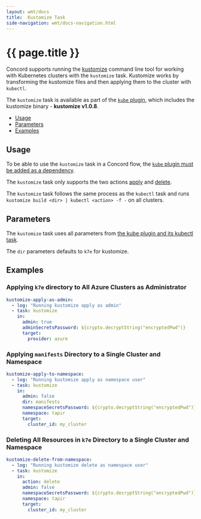 ```yaml
---
layout: wmt/docs
title:  Kustomize Task
side-navigation: wmt/docs-navigation.html
---
```


# {{ page.title }}

Concord supports running the
[kustomize](https://github.com/kubernetes-sigs/kustomize#kustomize)
command line tool for working with Kubernetes clusters with the `kustomize`
task. Kustomize works by transforming the kustomize files and then applying them
to the cluster with `kubectl`.

The `kustomize` task is available as part of the [`kube` plugin](./kubectl.html),
which includes the kustomize binary - __kustomize v1.0.8__.

- [Usage](#usage)
- [Parameters](#parameters)
- [Examples](#examples)

## Usage

To be able to use the `kustomize` task in a Concord flow, the
[`kube` plugin must be added as a dependency](./kubectl.html#usage).

The `kustomize` task only supports the two actions
[apply](https://kubernetes.io/docs/concepts/cluster-administration/manage-deployment/#kubectl-apply)
and 
[delete](https://kubernetes.io/docs/concepts/cluster-administration/manage-deployment/#bulk-operations-in-kubectl).

The `kustomize` task follows the same process as the `kubectl` task and 
runs  `kustomize build <dir> | kubectl <action> -f -` on all clusters.

## Parameters

The `kustomize` task uses all parameters from 
[the kube plugin and its kubectl task](./kubectl.html#).

The `dir` parameters defaults to `k7e` for kustomize. 

<a name="#examples">

## Examples

### Applying `k7e` directory to All Azure Clusters as Administrator

```yaml
kustomize-apply-as-admin:
  - log: "Running kustomize apply as admin"
  - task: kustomize
    in:
      admin: true
      adminSecretsPassword: ${crypto.decryptString("encryptedPwd")}
      target:
        provider: azure
```

### Applying `manifests` Directory to a Single Cluster and Namespace

```yaml
kustomize-apply-to-namespace:
  - log: "Running kustomize apply as namespace user"
  - task: kustomize
    in:
      admin: false
      dir: manifests
      namespaceSecretsPassword: ${crypto.decryptString("encryptedPwd")}
      namespace: tapir
      target:
        cluster_id: my_cluster
```

### Deleting All Resources in `k7e` Directory to a Single Cluster and Namespace

```yaml
kustomize-delete-from-namespace:
  - log: "Running kustomize delete as namespace user"
  - task: kustomize
    in:
      action: delete
      admin: false
      namespaceSecretsPassword: ${crypto.decryptString("encryptedPwd")}
      namespace: tapir
      target:
        cluster_id: my_cluster
```

